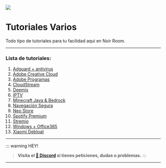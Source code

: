 ![](https://i.postimg.cc/8kKbfryS/Tutos.png)
# Tutoriales Varios
Todo tipo de tutoriales para tu facilidad aqui en Noir Room.

---

### Lista de tutoriales:

1. [Adguard + antivirus](Adguard.md)
1. [Adobe Creative Cloud](adobeCC.md)
3. [Adobe Programas](adobeprograms.md)
2. [CloudStream](cloudstream.md)
3. [Deemix](deemix.md)
4. [IPTV](IPTV.md)
5. [Minecraft Java & Bedrock](minecraft.md)
6. [Navegación Segura](navega-seguro.md)
7. [Neo Store](neostore.md)
9. [Spotify Premium](spotify-premium.md)
10. [Stremio](stremio.md)
11. [Windows + Office365](Win-O365.md)
12. [Xiaomi Debloat](xiaomi-fast.md)


---


::: warning HEY!
> **Visita el [🚀 Discord](https://discord.gg/hVKeY3uEru) si tienes peticiones, dudas o problemas.**
:::

---